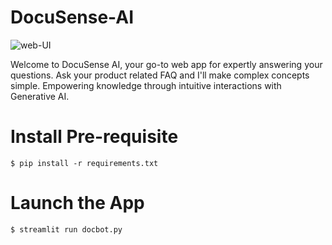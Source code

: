 # DocuSense-AI

![web-UI](https://miro.medium.com/v2/resize:fit:4800/format:webp/1*koAWe1-D8JEGZPDuQ125Tw.jpeg)

Welcome to DocuSense AI, your go-to web app for expertly answering your questions. Ask your product related FAQ and I'll make complex concepts simple. Empowering knowledge through intuitive interactions with Generative AI.


# Install Pre-requisite

```$ pip install -r requirements.txt```

# Launch the App

```$ streamlit run docbot.py```
